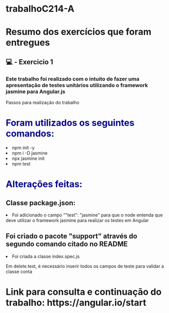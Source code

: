 # trabalhoC214-A

# Resumo dos exercícios que foram entregues

## :computer: - Exercicio 1
### Este trabalho foi realizado com o intuito de fazer uma apresentação de testes unitários utilizando o framework jasmine para Angular.js

<head>
    Passos para realização do trabalho
</head>

<body>
    <h1 style="color:#00008b">Foram utilizados os seguintes comandos: </h1>
        <li> npm init -y </li>
        <li> npm i -D jasmine </li>
        <li> npx jasmine init </li>
        <li> npm test </li>     
    <h1 style="color:#00008b">Alterações feitas: </h1>
        <h2> Classe package.json: </h2> 
            <li> Foi adicionado o campo ""test": "jasmine" para que o node entenda que deve utilizar o framework jasmine para realizar os testes em Angular </li> 
        <h2> Foi criado o pacote "support" através do segundo comando citado no README </h2>
            <li> Foi criada a classe index.spec.js </li>
                <p> Em delete.test, é necessário inserir todos os campos de teste para validar a classe conta </p>                   
    </h1>
    <h1>Link para consulta e continuação do trabalho: https://angular.io/start</h1>                
</body>    